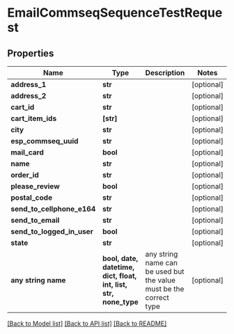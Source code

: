 # EmailCommseqSequenceTestRequest


## Properties
Name | Type | Description | Notes
------------ | ------------- | ------------- | -------------
**address_1** | **str** |  | [optional] 
**address_2** | **str** |  | [optional] 
**cart_id** | **str** |  | [optional] 
**cart_item_ids** | **[str]** |  | [optional] 
**city** | **str** |  | [optional] 
**esp_commseq_uuid** | **str** |  | [optional] 
**mail_card** | **bool** |  | [optional] 
**name** | **str** |  | [optional] 
**order_id** | **str** |  | [optional] 
**please_review** | **bool** |  | [optional] 
**postal_code** | **str** |  | [optional] 
**send_to_cellphone_e164** | **str** |  | [optional] 
**send_to_email** | **str** |  | [optional] 
**send_to_logged_in_user** | **bool** |  | [optional] 
**state** | **str** |  | [optional] 
**any string name** | **bool, date, datetime, dict, float, int, list, str, none_type** | any string name can be used but the value must be the correct type | [optional]

[[Back to Model list]](../README.md#documentation-for-models) [[Back to API list]](../README.md#documentation-for-api-endpoints) [[Back to README]](../README.md)


